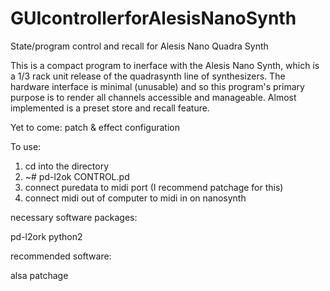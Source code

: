 # GUIcontrollerforAlesisNanoSynth
State/program control and recall for Alesis Nano Quadra Synth


This is a compact program to inerface with the Alesis Nano Synth, which is a 1/3 rack unit release of the quadrasynth line of synthesizers.
The hardware interface is minimal (unusable) and so this program's primary purpose is to render all channels accessible and manageable.
Almost implemented is a preset store and recall feature.

Yet to come:  patch & effect configuration

To use:

1) cd into the directory
2) ~# pd-l2ok CONTROL.pd
3) connect puredata to midi port (I recommend patchage for this)
4) connect midi out of computer to midi in on nanosynth

necessary software packages:

pd-l2ork
python2

recommended software:

alsa
patchage
